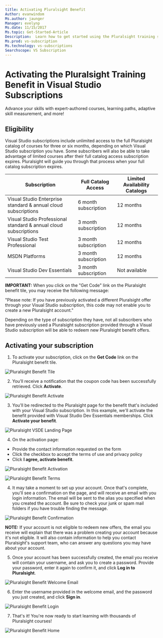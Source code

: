 ```yaml
---
title: Activating Pluralsight Benefit
Author: evanwindom
Ms.author: jaunger
Manager: evelynp
Ms.date: 11/15/2017
Ms.topic: Get-Started-Article
Description:  Learn how to get started using the Pluralsight training subscription included with your Visual Studio subscription.
Ms.prod: vs-subscription
Ms.technology: vs-subscriptions
Searchscope: VS Subscription
---
```


# Activating the Pluralsight Training Benefit in Visual Studio Subscriptions

Advance your skills with expert-authored courses, learning paths, adaptive skill measurement, and more!

## Eligibility
Visual Studio subscriptions include unlimited access to the full Pluralsight catalog of courses for three or six months, depending on which Visual Studio subscription you have.  Some subscribers will also be able to take advantage of limited courses after their full catalog access subscription expires.  Pluralsight will guide you through that process when your full catalog subscription expires.  

| Subscription                                                     | Full Catalog Access  | Limited Availability Catalogs |
|------------------------------------------------------------------|----------------------|-------------------------------|
| Visual Studio Enterprise standard & annual cloud subscriptions   | 6 month subscription |           12 months           |
| Visual Studio Professional standard & annual cloud subscriptions | 3 month subscription |           12 months           |
| Visual Studio Test Professional                                  | 3 month subscription |           12 months           |
| MSDN Platforms                                                   | 3 month subscription |           12 months           |
| Visual Studio Dev Essentials                                     | 3 month subscription |         Not available         | 
 

 **IMPORTANT:** When you click on the "Get Code" link on the Pluralsight benefit tile, you may receive the following message: 
 
 "Please note:   If you have previously activated a different Pluralsight offer through your Visual Studio subscription, this code may not enable you to create a new Pluralsight account."

 Depending on the type of subscription they have, not all subscribers who have previously used a Pluralsight subscription provided through a Visual Studio subscription will be able to redeem new Pluralsight benefit offers.   

 


## Activating your subscription

1. To activate your subscription, click on the **Get Code** link on the Pluralsight benefit tile.

![Pluralsight Benefit Tile](_img\vs-pluralsight\vs-pluralsight-3month-tile.png)


2. You’ll receive a notification that the coupon code has been successfully retrieved.  Click **Activate**.   

![Pluralsight Benefit Activate](_img\vs-pluralsight\vs-pluralsight-activate.png)

3.  You'll be redirected to the Pluralsight page for the benefit that's included with your Visual Studio subscription.  In this example, we'll activate the benefit provided with Visual Studio Dev Essentials memberships. Click **Activate your benefit**.

![Pluralsight VSDE Landing Page](_img\vs-pluralsight\vs-pluralsight-vsde-landing.png)

4.	On the activation page:
- Provide the contact information requested on the form 
- Click the checkbox to accept the terms of use and privacy policy
- Click **I agree, activate benefit**. 

![Pluralsight Benefit Activation](_img\vs-pluralsight\vs-pluralsight-create-account-no-code.png)

![Pluralsight Benefit Terms](_img\vs-pluralsight\vs-pluralsight-terms.png)

4.	It may take a moment to set up your account.  Once that's complete, you'll see a confirmation on the page, and will receive an email with you login information.  The email will be sent to the alias you specified when you created the account.  Be sure to check your junk or spam mail folders if you have trouble finding the message. 

![Pluralsight Benefit Confirmation](_img\vs-pluralsight\vs-pluralsight-confirmation-vse.png)


**NOTE:**  If your account is not eligible to redeem new offers, the email you receive will explain that there was a problem creating your account because it's not eligible.  It will also contain information to help you contact Pluralsight's support team, who can answer any questions you may have about your account. 


5.  Once your account has been successfully created, the email you receive will contain your username, and ask you to create a password.  Provide your password, enter it again to confirm it, and click **Log in to Pluralsight**.

![Pluralsight Benefit Welcome Email](_img\vs-pluralsight\vs-pluralsight-welcome-email.png)

6.  Enter the username provided in the welcome email, and the password you just created, and click **Sign in**.

![Pluralsight Benefit Login](_img\vs-pluralsight\vs-pluralsight-login.png)

7.  That's it!  You're now ready to start learning with thousands of Pluralsight courses!

![Pluralsight Benefit Home](_img\vs-pluralsight\vs-pluralsight-home.png)








